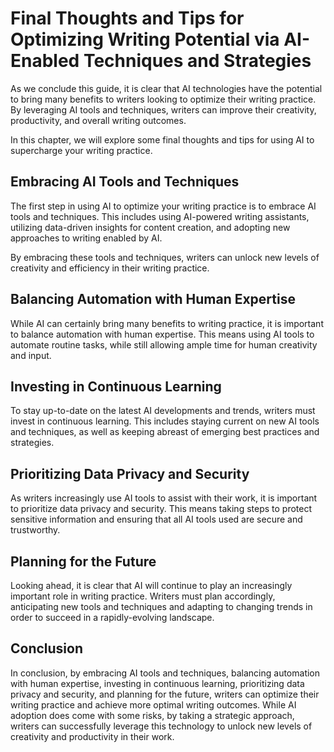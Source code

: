 Final Thoughts and Tips for Optimizing Writing Potential via AI-Enabled Techniques and Strategies
========================================================================================================================

As we conclude this guide, it is clear that AI technologies have the potential to bring many benefits to writers looking to optimize their writing practice. By leveraging AI tools and techniques, writers can improve their creativity, productivity, and overall writing outcomes.

In this chapter, we will explore some final thoughts and tips for using AI to supercharge your writing practice.

Embracing AI Tools and Techniques
---------------------------------

The first step in using AI to optimize your writing practice is to embrace AI tools and techniques. This includes using AI-powered writing assistants, utilizing data-driven insights for content creation, and adopting new approaches to writing enabled by AI.

By embracing these tools and techniques, writers can unlock new levels of creativity and efficiency in their writing practice.

Balancing Automation with Human Expertise
-----------------------------------------

While AI can certainly bring many benefits to writing practice, it is important to balance automation with human expertise. This means using AI tools to automate routine tasks, while still allowing ample time for human creativity and input.

Investing in Continuous Learning
--------------------------------

To stay up-to-date on the latest AI developments and trends, writers must invest in continuous learning. This includes staying current on new AI tools and techniques, as well as keeping abreast of emerging best practices and strategies.

Prioritizing Data Privacy and Security
--------------------------------------

As writers increasingly use AI tools to assist with their work, it is important to prioritize data privacy and security. This means taking steps to protect sensitive information and ensuring that all AI tools used are secure and trustworthy.

Planning for the Future
-----------------------

Looking ahead, it is clear that AI will continue to play an increasingly important role in writing practice. Writers must plan accordingly, anticipating new tools and techniques and adapting to changing trends in order to succeed in a rapidly-evolving landscape.

Conclusion
----------

In conclusion, by embracing AI tools and techniques, balancing automation with human expertise, investing in continuous learning, prioritizing data privacy and security, and planning for the future, writers can optimize their writing practice and achieve more optimal writing outcomes. While AI adoption does come with some risks, by taking a strategic approach, writers can successfully leverage this technology to unlock new levels of creativity and productivity in their work.
